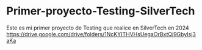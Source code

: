 # Primer-proyecto-Testing-SilverTech
Este es mi primer proyecto de Testing  que realice en SilverTech en 2024
https://drive.google.com/drive/folders/1NcKYITHVHsUegaOrBxtQj9GbyIsj3aKa
